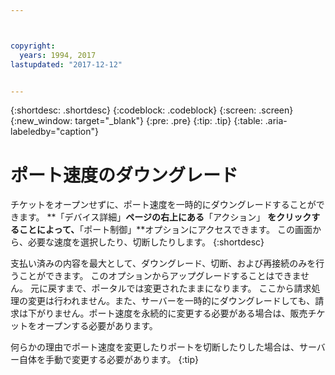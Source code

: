 ```yaml
---



copyright:
  years: 1994, 2017
lastupdated: "2017-12-12"


---
```


{:shortdesc: .shortdesc}
{:codeblock: .codeblock}
{:screen: .screen}
{:new_window: target="_blank"}
{:pre: .pre}
{:tip: .tip}
{:table: .aria-labeledby="caption"}

# ポート速度のダウングレード

チケットをオープンせずに、ポート速度を一時的にダウングレードすることができます。 **「デバイス詳細」**ページの右上にある**「アクション」 **をクリックすることによって、**「ポート制御」**オプションにアクセスできます。 この画面から、必要な速度を選択したり、切断したりします。
{:shortdesc}

支払い済みの内容を最大として、ダウングレード、切断、および再接続のみを行うことができます。 このオプションからアップグレードすることはできません。 元に戻すまで、ポータルでは変更されたままになります。 ここから請求処理の変更は行われません。また、サーバーを一時的にダウングレードしても、請求は下がりません。ポート速度を永続的に変更する必要がある場合は、販売チケットをオープンする必要があります。

何らかの理由でポート速度を変更したりポートを切断したりした場合は、サーバー自体を手動で変更する必要があります。
{:tip}
